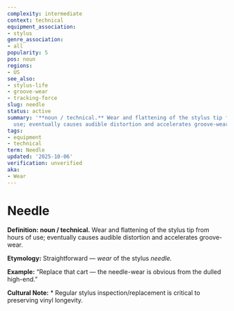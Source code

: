 ```yaml
---
complexity: intermediate
context: technical
equipment_association:
- stylus
genre_association:
- all
popularity: 5
pos: noun
regions:
- US
see_also:
- stylus-life
- groove-wear
- tracking-force
slug: needle
status: active
summary: '**noun / technical.** Wear and flattening of the stylus tip from hours of
  use; eventually causes audible distortion and accelerates groove-wear.'
tags:
- equipment
- technical
term: Needle
updated: '2025-10-06'
verification: unverified
aka:
- Wear
---
```


# Needle

**Definition:** **noun / technical.** Wear and flattening of the stylus tip from hours of use; eventually causes audible distortion and accelerates groove-wear.

**Etymology:** Straightforward — *wear* of the stylus *needle.*

**Example:** “Replace that cart — the needle-wear is obvious from the dulled high-end.”

**Cultural Note:** * Regular stylus inspection/replacement is critical to preserving vinyl longevity.

